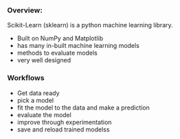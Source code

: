 ### Overview:
Scikit-Learn (sklearn) is a python machine learning library.
- Built on NumPy and Matplotlib
- has many in-built machine learning models
- methods to evaluate models
- very well designed
### Workflows
- Get data ready
- pick a model
- fit the model to the data and make a prediction
- evaluate the model
- improve through experimentation
- save and reload trained modelss